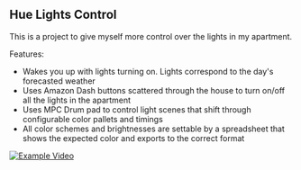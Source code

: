 ## Hue Lights Control

This is a project to give myself more control over the lights in my apartment.

Features:
- Wakes you up with lights turning on. Lights correspond to the day's forecasted weather
- Uses Amazon Dash buttons scattered through the house to turn on/off all the lights in the apartment
- Uses MPC Drum pad to control light scenes that shift through configurable color pallets and timings
- All color schemes and brightnesses are settable by a spreadsheet that shows the expected color and exports to the correct format

[![Example Video](https://barronwasteland.files.wordpress.com/2018/12/Untitled.png?w=1024)](https://www.youtube.com/watch?v=PkPrnxFTdN8 "example video")
